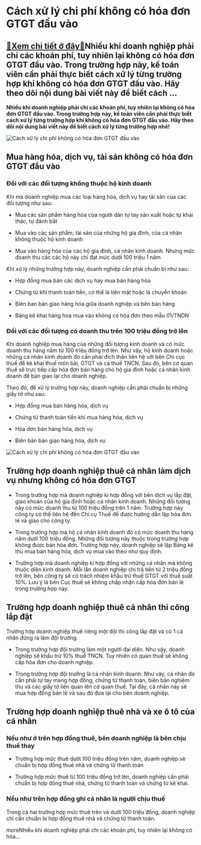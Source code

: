 Cách xử lý chi phí không có hóa đơn GTGT đầu vào
================================================

[:gift:Xem chi tiết ở đây:gift:](https://hddtvn.com/cach-xu-ly-chi-phi-khong-co-hoa-don-gtgt-dau-vao-2/)Nhiều khi doanh nghiệp phải chi các khoản phí, tuy nhiên lại không có hóa đơn GTGT đầu vào. Trong trường hợp này, kế toán viên cần phải thực biết cách xứ lý từng trường hợp khi không có hóa đơn GTGT đầu vào. Hãy theo dõi nội dung bài viết này để biết cách …
-----------------------------------------------------------------------------------------------------------------------------------------------------------------------------------------------------------------------------------------------------------------

**Nhiều khi doanh nghiệp phải chi các khoản phí, tuy nhiên lại không có hóa đơn GTGT đầu vào. Trong trường hợp này, kế toán viên cần phải thực biết cách xứ lý từng trường hợp khi không có hóa đơn GTGT đầu vào. Hãy theo dõi nội dung bài viết này để biết cách xử lý từng trường hợp nhé!**


![Cách xử lý chi phí không có hóa đơn GTGT đầu vào](https://hddtvn.com/wp-content/uploads/2021/01/62163009.jpg)


Mua hàng hóa, dịch vụ, tài sản không có hóa đơn GTGT đầu vào
------------------------------------------------------------


### Đối với các đối tượng không thuộc hộ kinh doanh


Khi mà doanh nghiệp mua các loại hàng hóa, dịch vụ hay tài sản của các đối tượng như sau:




* Mua các sản phẩm hàng hóa của người dân tự tay sản xuất hoặc tự khai thác, tự đánh bắt

* Mua vào các sản phẩm, tài sản của những hộ gia đình, của cá nhân không thuộc hộ kinh doanh

* Mua vào hàng hóa của các hộ gia đình, cá nhân kinh doanh. Nhưng mức doanh thu các các hộ này chỉ đạt mức dưới 100 triệu 1 năm



Khi xử lý những trường hợp này, doanh nghiệp cần phải chuẩn bị như sau:




* Hợp đồng mua bán các dịch vụ hay mua bán hàng hóa

* Chứng từ khi thanh toán tiền, có thể là tiền mặt hoặc là chuyển khoản

* Biên ban bàn giao hàng hóa giữa doanh nghiệp và bên bán hàng

* Bảng kê khai hàng hoa mua vào không có hóa đơn theo mẫu 01/TNDN



### Đối với các đối tượng có doanh thu trên 100 triệu đồng trở lên


Khi doanh nghiệp mua hàng của những đối tượng kinh doanh và có mức doanh thu hàng năm từ 100 triệu đồng trở lên. Như vậy, hộ kinh doanh hoặc những cá nhân kinh doanh đó cần phải đích thân liên hệ với bên Chi cục thuế để kê khai thuế môn bài, GTGT và cả thuế TNCN. Sau đó, bên cơ quan thuế sẽ trực tiếp cấp hóa đơn bán hàng cho hộ gia đình hoặc cá nhân kinh doanh để bàn giao lại cho doanh nghiệp.


Theo đó, để xử lý trường hợp này, doanh nghiệp cần phải chuẩn bị những giấy tờ như sau:




* Hợp đồng mua bán hàng hóa, dịch vụ

* Chứng từ thanh toán tiền khi mua hàng hóa, dịch vụ

* Hóa dơn bán hàng hóa, dịch vụ

* Biên bản bàn giao hàng hóa, dịch vụ



![Cách xử lý chi phí không có hóa đơn GTGT đầu vào](https://hddtvn.com/wp-content/uploads/2021/01/8077515.jpg)


Trường hợp doanh nghiệp thuê cá nhân làm dịch vụ nhưng không có hóa đơn GTGT
----------------------------------------------------------------------------




* Trong trường hợp mà doanh nghiệp kí hợp đồng với bên dịch vụ lắp đặt, giao khoán của hộ gia đình hoặc cá nhân kinh doanh. Những đối tượng này có mức doanh thu từ 100 triệu đồng trên 1 năm. Trường hợp này công ty có thể liên hệ đến Chi cụ Thuế để được hướng dẫn lập hóa đơn lẻ và giao cho công ty.

* Trong trường hợp mà hộ cá nhân kinh doanh đó có mức doanh thu hàng năm dưới 100 triệu đồng. Những đối tượng này thuộc trong trường hợp không được bán hóa đơn. Trường hợp này, doanh nghiệp sẽ lập Bảng kê thu mua bán hàng hóa, dịch vụ mua vào theo như quy định.

* Trường hợp mà doanh nghiệp kí hợp đồng với những cá nhân mà không thuộc diện kinh doanh. Mỗi lần doanh nghiệp chi trả tiền từ 2 triệu đồng trở lên, bên công ty sẽ có trách nhiệm khấu trừ thuế GTGT với thuế suất 10%. Lưu ý là bên Cục thuế sẽ không chấp nhận cấp hóa đơn bán lẻ trong trường hợp này.



Trường hợp doanh nghiệp thuê cá nhân thi công lắp đặt
-----------------------------------------------------


Trường hợp doanh nghiệp thuê riêng một đội thi công lắp đặt và có 1 cá nhân đứng ra làm đội trưởng.




* Trong trường hợp đội trưởng làm một người đại diện. Như vậy, doanh nghiệp sẽ khấu trừ 10% thuế TNCN. Tuy nhiên có quan thuế sẽ không cấp hóa đơn cho doanh nghiệp.

* Trong trường hợp đội trưởng là cá nhân kinh doanh. Như vậy, cá nhân đó cần phải tự tay mang hợp đồng, chứng từ thanh toán, biên bản nghiệm thu và các giấy tờ liên quan lên cơ quan thuế. Tại đây, cá nhân này sẽ mua hợp đồng bán lẻ và sau đó đưa lại cho bên doanh nghiệp.



Trường hợp doanh nghiệp thuê nhà và xe ô tô của cá nhân
-------------------------------------------------------


### Nếu như ở trên hợp đồng thuê, bên doanh nghiệp là bên chịu thuế thay




* Trường hợp mức thuê dưới 100 triệu đồng trên năm, doanh nghiệp sẽ chuẩn bị hợp đồng thuê nhà và chứng từ thanh toán

* Trường hợp mức thuê từ 100 triệu đồng trở lên, doanh nghiệp cần phải chuẩn bị hợp đồng thuê nhà, chứng từ thanh toán và chứng từ kê khai.



### Nếu như trên hợp đồng ghi cá nhân là người chịu thuế


Trong cả hai trường hợp mức thuê trên và dưới 100 triệu đồng, doanh nghiệp chỉ cần chuẩn bị hợp đồng thuê nhà và chứng từ thanh toán.


moreNhiều khi doanh nghiệp phải chi các khoản phí, tuy nhiên lại không có hóa…

